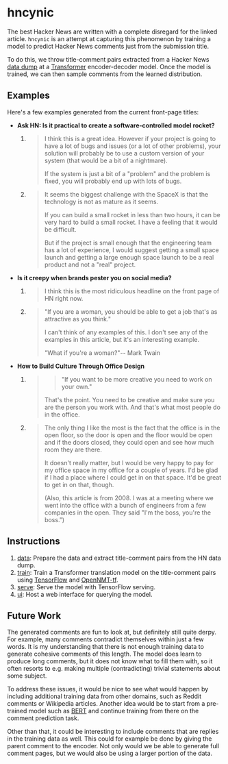 # hncynic
The best Hacker News are written with a complete disregard for the linked article.
`hncynic` is an attempt at capturing this phenomenon by training a model to predict
Hacker News comments just from the submission title.

To do this, we throw title-comment pairs extracted from a Hacker News
[data dump](https://archive.org/details/14566367HackerNewsCommentsAndStoriesArchivedByGreyPanthersHacker)
at a [Transformer](http://jalammar.github.io/illustrated-transformer/) encoder-decoder model.
Once the model is trained, we can then sample comments from the learned distribution.

## Examples
Here's a few examples generated from the current front-page titles:
- **Ask HN: Is it practical to create a software-controlled model rocket?**

  1. > I think this is a great idea. However if your project is going to have a lot of bugs and issues (or a lot of other problems), your solution will probably be to use a custom version of your system (that would be a bit of a nightmare).
     >
     > If the system is just a bit of a "problem" and the problem is fixed, you will probably end up with lots of bugs.
  
  2. > It seems the biggest challenge with the SpaceX is that the technology is not as mature as it seems.
     >
     > If you can build a small rocket in less than two hours, it can be very hard to build a small rocket. I have a feeling that it would be difficult.
     >
     > But if the project is small enough that the engineering team has a lot of experience, I would suggest getting a small space launch and getting a large enough space launch to be a real product and not a "real" project. 
     
- **Is it creepy when brands pester you on social media?**
  1. > I think this is the most ridiculous headline on the front page of HN right now. 
  2. > "If you are a woman, you should be able to get a job that's as attractive as you think."
     >
     > I can't think of any examples of this. I don't see any of the examples in this article, but it's an interesting example.      
     > 
     > "What if you're a woman?"-- Mark Twain 
  
- **How to Build Culture Through Office Design**
  1. > > "If you want to be more creative you need to work on your own."
     >
     > That's the point. You need to be creative and make sure you are the person you work with. And that's what most people do in the office. 
     
  2. > The only thing I like the most is the fact that the office is in the open floor, so the door is open and the floor would be open and if the doors closed, they could open and see how much room they are there.
     >
     > It doesn't really matter, but I would be very happy to pay for my office space in my office for a couple of years. I'd be glad if I had a place where I could get in on that space. It'd be great to get in on that, though.
     >
     > (Also, this article is from 2008. I was at a meeting where we went into the office with a bunch of engineers from a few companies in the open. They said "I'm the boss, you're the boss.")

## Instructions
1. [data](data/): Prepare the data and extract title-comment pairs from the HN data dump.
2. [train](train/): Train a Transformer translation model on the title-comment pairs using
   [TensorFlow](https://www.tensorflow.org/) and [OpenNMT-tf](https://github.com/OpenNMT/OpenNMT-tf).
3. [serve](serve/): Serve the model with TensorFlow serving.
4. [ui](ui/): Host a web interface for querying the model.

## Future Work
The generated comments are fun to look at, but definitely still quite derpy. For example,
many comments contradict themselves within just a few words. It is my understanding that
there is not enough training data to generate cohesive comments of this length. The model does
learn to produce long comments, but it does not know what to fill them with, so it often
resorts to e.g. making multiple (contradicting) trivial statements about some subject.

To address these issues, it would be nice to see what would happen by including additional 
training data from other domains, such as Reddit comments or Wikipedia articles. Another idea would be to start from a pre-trained model such as [BERT](https://github.com/google-research/bert.git) and continue training from there on the comment prediction task.

Other than that, it could be interesting to include comments that are replies in the training
data as well. This could for example be done by giving the parent comment to the encoder.
Not only would we be able to generate full comment pages, but we would also be using a larger
portion of the data.
